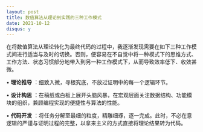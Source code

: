 ```yaml
---
layout: post
title: 数值算法从理论到实践的三种工作模式
date: 2021-10-12
disqus: y
---
```


在将数值算法从理论转化为最终代码的过程中，我逐渐发现需要在如下三种工作模式间进行适当与及时的切换。否则，便容易在不自觉中将一种模式下的思维方式、工作方法、状态习惯部分地带入到另一种工作模式下，从而导致效率低下、收效甚微。

• **理论推导** ：细致入微，寻根究底，不放过证明中的每一个逻辑环节。

• **设计构思** ：在稿纸或白板上展开头脑风暴，在宏观层面关注数据结构、功能模块的组织，兼顾编程实现的便捷性与算法的性能。

• **代码开发** ：将任务分解至最细的粒度，精雕细琢，逐一完成。此时，不必在意逻辑的严谨与证明过程的完整，以拿来主义的方式直接将理论结果转为代码。
